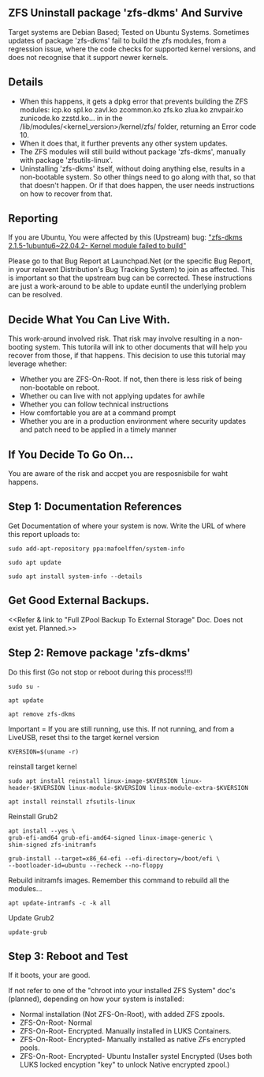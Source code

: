 ## ZFS Uninstall package 'zfs-dkms' And Survive

Target systems are Debian Based; Tested on Ubuntu Systems. Sometimes updates of package 'zfs-dkms' fail to build the zfs modules, from a regression issue, where the code checks for supported kernel versions, and does not recognise that it support newer kernels.
## Details

- When this happens, it gets a dpkg error that prevents building the ZFS modules: icp.ko  spl.ko  zavl.ko  zcommon.ko  zfs.ko  zlua.ko  znvpair.ko  zunicode.ko  zzstd.ko... in in the /lib/modules/<kernel_version>/kernel/zfs/ folder, returning an Error code 10.
- When it does that, it further prevents any other system updates.
- The ZFS modules will still build without package 'zfs-dkms', manually with package 'zfsutils-linux'.
- Uninstalling 'zfs-dkms' itself, without doing anything else, results in a non-bootable system. So other things need to go along with that, so that that doesn't happen. Or if that does happen, the user needs instructions on how to recover from that.


## Reporting 

If you are Ubuntu, You were affected by this (Upstream) bug: ["zfs-dkms 2.1.5-1ubuntu6~22.04.2- Kernel module failed to build"][1]

Please go to that Bug Report at Launchpad.Net (or the specific Bug Report, in your relavent Distribution's Bug Tracking System) to join as affected. This is important so that the upstream bug can be corrected. These instructions are just a work-around to be able to update euntil the underlying problem can be resolved.


## Decide What You Can Live With.

This work-around involved risk. That risk may involve resulting in a non-booting system. This tutorila will ink to other documents that will help you recover from those, if that happens. This decision to use this tutorial may leverage whether: 
- Whether you are ZFS-On-Root. If not, then there is less risk of being non-bootable on reboot.
- Whether ou can live with not applying updates for awhile 
- Whether you can follow technical instructions
- How comfortable you are at a command prompt
- Whether you are in a production environment where security updates and patch need to be applied in a timely manner


## If You Decide To Go On...
You are aware of the risk and accpet you are resposnisbile for waht happens.


## Step 1: Documentation References

Get Documentation of where your system is now. Write the URL of where this report uploads to: 

    sudo add-apt-repository ppa:mafoelffen/system-info
    
    sudo apt update
    
    sudo apt install system-info --details


## Get Good External Backups.

<<Refer & link to "Full ZPool Backup To External Storage" Doc. Does not exist yet. Planned.>>


## Step 2: Remove package 'zfs-dkms'

Do this first (Go not stop or reboot during this process!!!)

    sudo su -
    
    apt update
    
    apt remove zfs-dkms
    
Important = If you are still running, use this. If not running, and from a LiveUSB, reset thsi to the target kernel version
    
    KVERSION=$(uname -r)

reinstall target kernel

    sudo apt install reinstall linux-image-$KVERSION linux-header-$KVERSION linux-module-$KVERSION linux-module-extra-$KVERSION 
    
    apt install reinstall zfsutils-linux

Reinstall Grub2

    apt install --yes \
    grub-efi-amd64 grub-efi-amd64-signed linux-image-generic \
    shim-signed zfs-initramfs
    
    grub-install --target=x86_64-efi --efi-directory=/boot/efi \
    --bootloader-id=ubuntu --recheck --no-floppy

Rebuild initramfs images. Remember this command to rebuild all the modules...

    apt update-intramfs -c -k all

Update Grub2
    
    update-grub


## Step 3: Reboot and Test
If it boots, your are good.

If not refer to one of the "chroot into your installed ZFS System" doc's (planned), depending on how your system is installed:
- Normal installation (Not ZFS-On-Root), with added ZFS zpools.
- ZFS-On-Root- Normal
- ZFS-On-Root- Encrypted. Manually installed in LUKS Containers.
- ZFS-On-Root- Encrypted- Manually installed as native ZFs encrypted pools.
- ZFS-On-Root- Encrypted- Ubuntu Installer systel Encrypted (Uses both LUKS locked encyption "key" to unlock Native encrypted zpool.)

[1]: https://bugs.launchpad.net/ubuntu/+source/zfs-linux/+bug/2044630
